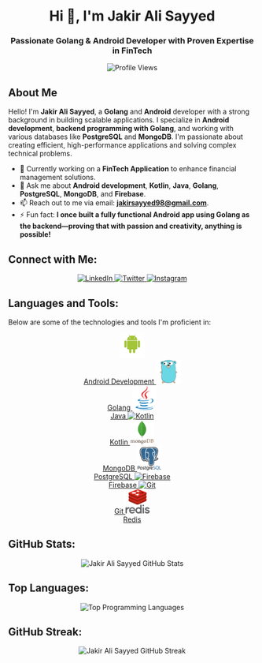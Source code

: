 <h1 align="center">Hi 👋, I'm Jakir Ali Sayyed</h1>
<h3 align="center">Passionate Golang & Android Developer with Proven Expertise in FinTech</h3>

<p align="center">
  <img src="https://komarev.com/ghpvc/?username=jakirsayyed98&label=Profile%20views&color=0e75b6&style=flat" alt="Profile Views" />
</p>

## About Me
Hello! I'm **Jakir Ali Sayyed**, a **Golang** and **Android** developer with a strong background in building scalable applications. I specialize in **Android development**, **backend programming with Golang**, and working with various databases like **PostgreSQL** and **MongoDB**. I'm passionate about creating efficient, high-performance applications and solving complex technical problems.

- 🔭 Currently working on a **FinTech Application** to enhance financial management solutions.
- 💬 Ask me about **Android development**, **Kotlin**, **Java**, **Golang**, **PostgreSQL**, **MongoDB**, and **Firebase**.
- 📫 Reach out to me via email: **jakirsayyed98@gmail.com**.
- ⚡ Fun fact: **I once built a fully functional Android app using Golang as the backend—proving that with passion and creativity, anything is possible!**

## Connect with Me:
<p align="center">
  <a href="https://www.linkedin.com/in/jakirsayyed98" target="_blank" title="Jakir Ali Sayyed LinkedIn">
    <img src="https://img.shields.io/badge/LinkedIn-0077b5?style=flat&logo=linkedin&logoColor=white" alt="LinkedIn" />
  </a>
  <a href="https://twitter.com/jakirsayyed98" target="_blank" title="Jakir Ali Sayyed Twitter">
    <img src="https://img.shields.io/badge/Twitter-1DA1F2?style=flat&logo=twitter&logoColor=white" alt="Twitter" />
  </a>
  <a href="https://www.instagram.com/jakirsayyed98" target="_blank" title="Jakir Ali Sayyed Instagram">
    <img src="https://img.shields.io/badge/Instagram-E4405F?style=flat&logo=instagram&logoColor=white" alt="Instagram" />
  </a>
</p>

## Languages and Tools:
Below are some of the technologies and tools I'm proficient in:

<p align="center">
  <a href="https://developer.android.com" target="_blank" title="Android Development">
    <img src="https://raw.githubusercontent.com/devicons/devicon/master/icons/android/android-original-wordmark.svg" alt="Android" width="50" height="50" />
    <br />Android Development
  </a>
  <a href="https://golang.org" target="_blank" title="Golang Programming Language">
    <img src="https://raw.githubusercontent.com/devicons/devicon/master/icons/go/go-original.svg" alt="Golang" width="50" height="50" />
    <br />Golang
  </a>
  <a href="https://www.java.com" target="_blank" title="Java Programming Language">
    <img src="https://raw.githubusercontent.com/devicons/devicon/master/icons/java/java-original.svg" alt="Java" width="50" height="50" />
    <br />Java
  </a>
  <a href="https://kotlinlang.org" target="_blank" title="Kotlin Programming Language">
    <img src="https://www.vectorlogo.zone/logos/kotlinlang/kotlinlang-icon.svg" alt="Kotlin" width="50" height="50" />
    <br />Kotlin
  </a>
  <a href="https://www.mongodb.com/" target="_blank" title="MongoDB Database">
    <img src="https://raw.githubusercontent.com/devicons/devicon/master/icons/mongodb/mongodb-original-wordmark.svg" alt="MongoDB" width="50" height="50" />
    <br />MongoDB
  </a>
  <a href="https://www.postgresql.org" target="_blank" title="PostgreSQL Database">
    <img src="https://raw.githubusercontent.com/devicons/devicon/master/icons/postgresql/postgresql-original-wordmark.svg" alt="PostgreSQL" width="50" height="50" />
    <br />PostgreSQL
  </a>
  <a href="https://firebase.google.com/" target="_blank" title="Firebase">
    <img src="https://www.vectorlogo.zone/logos/firebase/firebase-icon.svg" alt="Firebase" width="50" height="50" />
    <br />Firebase
  </a>
  <a href="https://git-scm.com/" target="_blank" title="Git Version Control">
    <img src="https://www.vectorlogo.zone/logos/git-scm/git-scm-icon.svg" alt="Git" width="50" height="50" />
    <br />Git
  </a>
  <a href="https://redis.io" target="_blank" title="Redis">
    <img src="https://raw.githubusercontent.com/devicons/devicon/master/icons/redis/redis-original-wordmark.svg" alt="Redis" width="50" height="50" />
    <br />Redis
  </a>
</p>

## GitHub Stats:
<p align="center">
  <img src="https://github-readme-stats.vercel.app/api?username=jakirsayyed98&show_icons=true&locale=en" alt="Jakir Ali Sayyed GitHub Stats" />
</p>

## Top Languages:
<p align="center">
  <img src="https://github-readme-stats.vercel.app/api/top-langs?username=jakirsayyed98&show_icons=true&locale=en&layout=compact" alt="Top Programming Languages" />
</p>

## GitHub Streak:
<p align="center">
  <img src="https://github-readme-streak-stats.herokuapp.com/?user=jakirsayyed98&" alt="Jakir Ali Sayyed GitHub Streak" />
</p>
